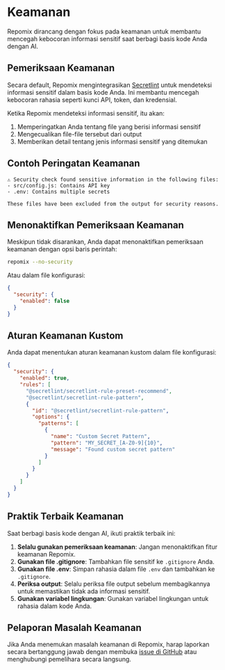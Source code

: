# Keamanan


Repomix dirancang dengan fokus pada keamanan untuk membantu mencegah kebocoran informasi sensitif saat berbagi basis kode Anda dengan AI.

## Pemeriksaan Keamanan

Secara default, Repomix mengintegrasikan [Secretlint](https://github.com/secretlint/secretlint) untuk mendeteksi informasi sensitif dalam basis kode Anda. Ini membantu mencegah kebocoran rahasia seperti kunci API, token, dan kredensial.

Ketika Repomix mendeteksi informasi sensitif, itu akan:

1. Memperingatkan Anda tentang file yang berisi informasi sensitif
2. Mengecualikan file-file tersebut dari output
3. Memberikan detail tentang jenis informasi sensitif yang ditemukan

## Contoh Peringatan Keamanan

```
⚠️ Security check found sensitive information in the following files:
- src/config.js: Contains API key
- .env: Contains multiple secrets

These files have been excluded from the output for security reasons.
```

## Menonaktifkan Pemeriksaan Keamanan

Meskipun tidak disarankan, Anda dapat menonaktifkan pemeriksaan keamanan dengan opsi baris perintah:

```bash
repomix --no-security
```

Atau dalam file konfigurasi:

```json
{
  "security": {
    "enabled": false
  }
}
```

## Aturan Keamanan Kustom

Anda dapat menentukan aturan keamanan kustom dalam file konfigurasi:

```json
{
  "security": {
    "enabled": true,
    "rules": [
      "@secretlint/secretlint-rule-preset-recommend",
      "@secretlint/secretlint-rule-pattern",
      {
        "id": "@secretlint/secretlint-rule-pattern",
        "options": {
          "patterns": [
            {
              "name": "Custom Secret Pattern",
              "pattern": "MY_SECRET_[A-Z0-9]{10}",
              "message": "Found custom secret pattern"
            }
          ]
        }
      }
    ]
  }
}
```

## Praktik Terbaik Keamanan

Saat berbagi basis kode dengan AI, ikuti praktik terbaik ini:

1. **Selalu gunakan pemeriksaan keamanan**: Jangan menonaktifkan fitur keamanan Repomix.
2. **Gunakan file .gitignore**: Tambahkan file sensitif ke `.gitignore` Anda.
3. **Gunakan file .env**: Simpan rahasia dalam file `.env` dan tambahkan ke `.gitignore`.
4. **Periksa output**: Selalu periksa file output sebelum membagikannya untuk memastikan tidak ada informasi sensitif.
5. **Gunakan variabel lingkungan**: Gunakan variabel lingkungan untuk rahasia dalam kode Anda.

## Pelaporan Masalah Keamanan

Jika Anda menemukan masalah keamanan di Repomix, harap laporkan secara bertanggung jawab dengan membuka [issue di GitHub](https://github.com/yamadashy/repomix/issues) atau menghubungi pemelihara secara langsung.
